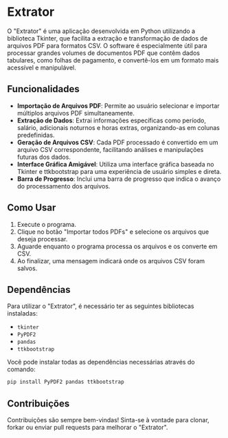 
# Extrator

O "Extrator" é uma aplicação desenvolvida em Python utilizando a biblioteca Tkinter, que facilita a extração e transformação de dados de arquivos PDF para formatos CSV. O software é especialmente útil para processar grandes volumes de documentos PDF que contêm dados tabulares, como folhas de pagamento, e convertê-los em um formato mais acessível e manipulável.

## Funcionalidades

- **Importação de Arquivos PDF**: Permite ao usuário selecionar e importar múltiplos arquivos PDF simultaneamente.
- **Extração de Dados**: Extrai informações específicas como período, salário, adicionais noturnos e horas extras, organizando-as em colunas predefinidas.
- **Geração de Arquivos CSV**: Cada PDF processado é convertido em um arquivo CSV correspondente, facilitando análises e manipulações futuras dos dados.
- **Interface Gráfica Amigável**: Utiliza uma interface gráfica baseada no Tkinter e ttkbootstrap para uma experiência de usuário simples e direta.
- **Barra de Progresso**: Inclui uma barra de progresso que indica o avanço do processamento dos arquivos.

## Como Usar

1. Execute o programa.
2. Clique no botão "Importar todos PDFs" e selecione os arquivos que deseja processar.
3. Aguarde enquanto o programa processa os arquivos e os converte em CSV.
4. Ao finalizar, uma mensagem indicará onde os arquivos CSV foram salvos.

## Dependências

Para utilizar o "Extrator", é necessário ter as seguintes bibliotecas instaladas:

- `tkinter`
- `PyPDF2`
- `pandas`
- `ttkbootstrap`

Você pode instalar todas as dependências necessárias através do comando:

```bash
pip install PyPDF2 pandas ttkbootstrap
```

## Contribuições

Contribuições são sempre bem-vindas! Sinta-se à vontade para clonar, forkar ou enviar pull requests para melhorar o "Extrator".

